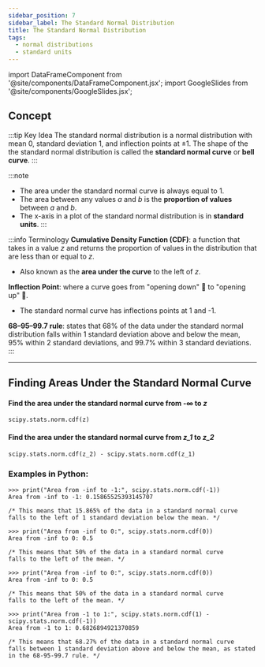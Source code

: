 ```yaml
---
sidebar_position: 7
sidebar_label: The Standard Normal Distribution
title: The Standard Normal Distribution
tags: 
  - normal distributions
  - standard units
---
```


import DataFrameComponent from '@site/components/DataFrameComponent.jsx';
import GoogleSlides from '@site/components/GoogleSlides.jsx';

## Concept

:::tip Key Idea
The standard normal distribution is a normal distribution with mean 0, standard deviation 1, and
inflection points at ±1. The shape of the the standard normal distribution is called the
**standard normal curve** or **bell curve**.
:::

:::note
- The area under the standard normal curve is always equal to 1. 
- The area between any values *a* and *b* is the **proportion of values** between *a* and *b*.
- The x-axis in a plot of the standard normal distribution is in **standard units**.
:::

:::info Terminology
**Cumulative Density Function (CDF)**: a function that takes in a value *z* and returns the proportion of values in the distribution that are less than or equal to *z*.
- Also known as the **area under the curve** to the left of *z*.

**Inflection Point**: where a curve goes from "opening down" 🙁 to "opening up" 🙂.
- The standard normal curve has inflections points at 1 and -1.

**68–95–99.7 rule**: states that 68% of the data under the standard normal distribution falls within 1 standard deviation above and below the mean,
95% within 2 standard deviations, and 99.7% within 3 standard deviations.
:::

---

## Finding Areas Under the Standard Normal Curve

#### Find the area under the standard normal curve from -∞ to *z*

`scipy.stats.norm.cdf(z)`

#### Find the area under the standard normal curve from *z_1* to *z_2*

`scipy.stats.norm.cdf(z_2) - scipy.stats.norm.cdf(z_1)`

### Examples in Python:

```
>>> print("Area from -inf to -1:", scipy.stats.norm.cdf(-1))
Area from -inf to -1: 0.15865525393145707

/* This means that 15.865% of the data in a standard normal curve 
falls to the left of 1 standard deviation below the mean. */
```

```
>>> print("Area from -inf to 0:", scipy.stats.norm.cdf(0))
Area from -inf to 0: 0.5

/* This means that 50% of the data in a standard normal curve 
falls to the left of the mean. */
```

```
>>> print("Area from -inf to 0:", scipy.stats.norm.cdf(0))
Area from -inf to 0: 0.5

/* This means that 50% of the data in a standard normal curve 
falls to the left of the mean. */
```

```
>>> print("Area from -1 to 1:", scipy.stats.norm.cdf(1) - scipy.stats.norm.cdf(-1))
Area from -1 to 1: 0.6826894921370859

/* This means that 68.27% of the data in a standard normal curve 
falls between 1 standard deviation above and below the mean, as stated
in the 68-95-99.7 rule. */
```










